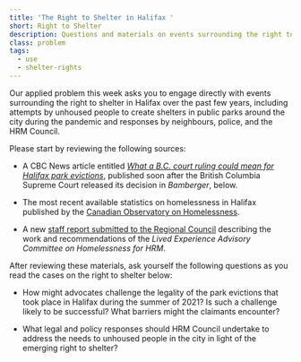 ```yaml
---
title: 'The Right to Shelter in Halifax '
short: Right to Shelter
description: Questions and materials on events surrounding the right to shelter in Halifax
class: problem
tags:
  - use
  - shelter-rights
---
```



Our applied problem this week asks you to engage directly with events surrounding the right to shelter in Halifax over the past few years, including attempts by unhoused people to create shelters in public parks around the city during the pandemic and responses by neighbours, police, and the HRM Council. 

Please start by reviewing the following sources:

- A CBC News article entitled *[What a B.C. court ruling could mean for Halifax park evictions](https://www.cbc.ca/news/canada/nova-scotia/what-a-b-c-court-ruling-could-mean-for-halifax-park-evictions-1.6319104)*, published soon after the British Columbia Supreme Court released its decision in *Bamberger*, below.

- The most recent available statistics on homelessness in Halifax published by the [Canadian Observatory on Homelessness](https://www.homelesshub.ca/community-profile/halifax). 

- A new [staff report submitted to the Regional Council](https://cdn.halifax.ca/sites/default/files/documents/city-hall/regional-council/221122rc1519.pdf) describing the work and recommendations of the *Lived Experience Advisory Committee on Homelessness for HRM*. 

After reviewing these materials, ask yourself the following questions as you read the cases on the right to shelter below:

- How might advocates challenge the legality of the park evictions that took place in Halifax during the summer of 2021? Is such a challenge likely to be successful? What barriers might the claimants encounter? 

- What legal and policy responses should HRM Council undertake to address the needs to unhoused people in the city in light of the emerging right to shelter? 
